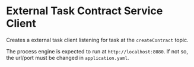 # External Task Contract Service Client

Creates a external task client listening for task at the `createContract` topic.

The process engine is expected to run at `http://localhost:8080`.
If not so, the url/port must be changed in `application.yaml`.